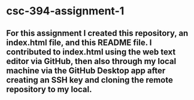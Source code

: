 # csc-394-assignment-1
## For this assignment I created this repository, an index.html file, and this README file. I contributed to index.html using the web text editor via GitHub, then also through my local machine via the GitHub Desktop app after creating an SSH key and cloning the remote repository to my local.

